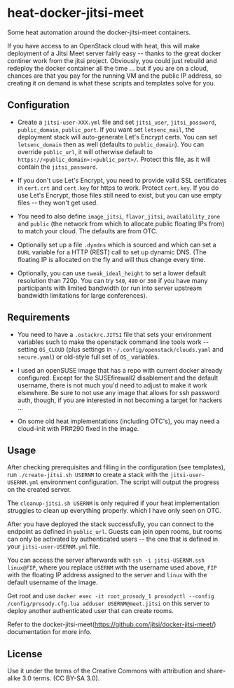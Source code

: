 # heat-docker-jitsi-meet
Some heat automation around the docker-jitsi-meet containers.

If you have access to an OpenStack cloud with heat, this will make deployment
of a Jitsi Meet server fairly easy -- thanks to the great docker continer work
from the jitsi project. Obviously, you could just rebuild and redeploy the
docker container all the time ... but if you are on a cloud, chances are that
you pay for the running VM and the public IP address, so creating it on demand
is what these scripts and templates solve for you.

## Configuration

* Create a ``jitsi-user-XXX.yml`` file and set ``jitsi_user``, ``jitsi_password``, 
  ``public_domain``, ``public_port``. If you want set ``letsenc_mail``, the deployment stack
  will auto-generate Let's Encrypt certs. You can set ``letsenc_domain`` then as well (defaults
  to ``public_domain``).
  You can override ``public_url``, it will otherwise default to ``https://<public_domain>:<public_port>/``.
  Protect this file, as it will contain the ``jitsi_password``.

* If you don't use Let's Encrypt, you need to provide valid SSL certificates in ``cert.crt`` 
  and ``cert.key`` for https to work. Protect ``cert.key``. If you do use Let's Encrypt, those 
  files still need to exist, but you can use empty files -- they won't get used.

* You need to also define ``image_jitsi``, ``flavor_jitsi``, ``availability_zone`` and ``public``
  (the network from which to allocate public floating IPs from) to match your cloud.
  The defaults are from OTC.

* Optionally set up a file ``.dyndns`` which is sourced and which can set a ``DURL`` variable 
  for a HTTP (REST) call to set up dynamic DNS. (The floating IP is allocated on the fly and will
  thus change every time.

* Optionally, you can use ``tweak_ideal_height`` to set a lower default resolution than 720p.
  You can try ``540``, ``480`` or ``360`` if you have many participants with limited bandwidth (or 
  run into server upstream bandwidth limitations for large conferences).

## Requirements

* You need to have a ``.ostackrc.JITSI`` file that sets your environment variables such to make
  the openstack command line tools work -- setting ``OS_CLOUD`` (plus settings in 
  ``~/.config/openstack/clouds.yaml`` and ``secure.yaml``) or old-style full set of ``OS_`` 
  variables.

* I used an openSUSE image that has a repo with current docker already configured. Except
  for the SUSEfirewall2 disablement and the default username, there is not much you'd need
  to adjust to make it work elsewhere. Be sure to not use any image that allows for ssh
  password auth, though, if you are interested in not becoming a target for hackers ...

* On some old heat implementations (including OTC's), you may need a cloud-init with PR#290 
  fixed in the image.

## Usage

After checking prerequisites and filling in the configuration (see templates),
run ``./create-jitsi.sh USERNM`` to create a stack with the ``jitsi-user-USERNM.yml``
environment configuration. The script will output the progress on the created server.

The ``cleanup-jitsi.sh USERNM`` is only required if your heat implementation struggles
to clean up everything properly. which I have only seen on OTC.

After you have deployed the stack successfully, you can connect to the endpoint as
defined in ``public_url``. Guests can join open rooms, but rooms can only be activated
by authenticated users -- the one that is defined in your ``jitsi-user-USERNM.yml``
file.

You can access the server afterwards with ``ssh -i jitsi-USERNM.ssh linux@FIP``,
where you replace ``USERNM`` with the username used above, ``FIP`` with the floating
IP address assigned to the server and ``linux`` with the default username of the image.

Get root and use ``docker exec -it root_prosody_1 prosodyctl --config /config/prosody.cfg.lua adduser USERNM@meet.jitsi``
on this server to deploy another authenticated user that can create rooms.

Refer to the docker-jitsi-meet(https://github.com/jitsi/docker-jitsi-meet/) documentation
for more info.

## License

Use it under the terms of the Creative Commons with attribution and share-alike 3.0 terms.
(CC BY-SA 3.0).
